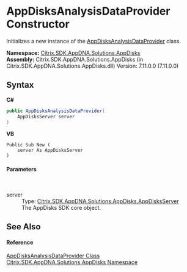 # AppDisksAnalysisDataProvider Constructor 
 

Initializes a new instance of the <a href="1de0be7d-8846-5671-5c08-d05beb8541b4">AppDisksAnalysisDataProvider</a> class.

**Namespace:**&nbsp;<a href="3c384851-470e-e1e2-019f-9fa48f730a55">Citrix.SDK.AppDNA.Solutions.AppDisks</a><br />**Assembly:**&nbsp;Citrix.SDK.AppDNA.Solutions.AppDisks (in Citrix.SDK.AppDNA.Solutions.AppDisks.dll) Version: 7.11.0.0 (7.11.0.0)

## Syntax

**C#**
```csharp
public AppDisksAnalysisDataProvider(
	AppDisksServer server
)
```

**VB**
```vbnet
Public Sub New ( 
	server As AppDisksServer
)
```


#### Parameters
&nbsp;<dl><dt>server</dt><dd>Type: <a href="d55ea1e9-8787-7d0f-871c-495256d19c53">Citrix.SDK.AppDNA.Solutions.AppDisks.AppDisksServer</a><br />The AppDisks SDK core object.</dd></dl>

## See Also


#### Reference
<a href="1de0be7d-8846-5671-5c08-d05beb8541b4">AppDisksAnalysisDataProvider Class</a><br /><a href="3c384851-470e-e1e2-019f-9fa48f730a55">Citrix.SDK.AppDNA.Solutions.AppDisks Namespace</a><br />